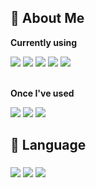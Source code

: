 ## 💬 About Me
<p><strong>Currently using</strong></p>
    <div>
        <img src="https://img.shields.io/badge/C++-00599C?style=flat-square&logo=cplusplus&logoColor=white"> <img src="https://img.shields.io/badge/Unreal Engine-0E1128?style=flat-square&logo=unrealengine&logoColor=white"> <img src="https://img.shields.io/badge/Github-8A2BE2?style=flat-square&logo=github&logoColor=white">
        <img src="https://img.shields.io/badge/Claude-D97757?style=flat-square&logo=claude&logoColor=white"> <img src="https://img.shields.io/badge/Blender-E87D0D?style=flat-square&logo=blender&logoColor=white">
    </div> <br/>

<p><strong>Once I've used</strong></p>
    <div>
        <img src="https://img.shields.io/badge/CSharp-512BD4?style=flat-square&logo=csharp&logoColor=white"> <img src="https://img.shields.io/badge/OpenGL-5586A4?style=flat-square&logo=opengl&logoColor=white"> <img src="https://img.shields.io/badge/Unity-000000?style=flat-square&logo=unity&logoColor=white">
    </div>


## 👀 Language
### <img src="https://img.shields.io/badge/한국어-4285F4?style=flat-square&logo=googletranslate&logoColor=white"> <img src="https://img.shields.io/badge/English-4285F4?style=flat-square&logo=googletranslate&logoColor=white"> <img src="https://img.shields.io/badge/日本語-4285F4?style=flat-square&logo=googletranslate&logoColor=white">

